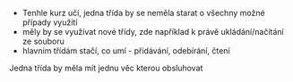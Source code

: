 * Tenhle kurz učí, jedna třída by se neměla starat o všechny možné případy využití
* měly by se využívat nové třídy, zde například k právě ukládání/načítání ze souboru
* hlavním třídám stačí, co umí - přidávání, odebírání, čtení

Jedna třída by měla mít jednu věc kterou obsluhovat